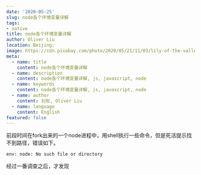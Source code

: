 ```yaml
---
date: '2020-05-25'
slug: node各个环境变量详解
tags:
- native
title: node各个环境变量详解
author: Oliver Liu
location: Beijing;
image: https://cdn.pixabay.com/photo/2020/05/21/11/03/lily-of-the-valley-5200245__340.jpg
meta:
  - name: title
    content: node各个环境变量详解
  - name: description
    content: node各个环境变量详解, js, javascript, node
  - name: keywords
    content: node各个环境变量详解, js, javascript, node
  - name: author
    content: 刘彤, Oliver Liu
  - name: language
    content: English
featured: false
---
```


前段时间在fork出来的一个node进程中，用shell执行一些命令，但是死活提示找不到路径，错误如下。

```log
env: node: No such file or directory
```

经过一番调查之后，才发现
